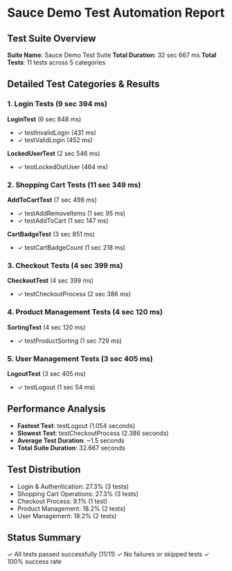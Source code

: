 # Sauce Demo Test Automation Report

## Test Suite Overview
**Suite Name**: Sauce Demo Test Suite
**Total Duration**: 32 sec 667 ms
**Total Tests**: 11 tests across 5 categories

## Detailed Test Categories & Results

### 1. Login Tests (9 sec 394 ms)
**LoginTest** (6 sec 848 ms)
- ✓ testInvalidLogin (431 ms)
- ✓ testValidLogin (452 ms)

**LockedUserTest** (2 sec 546 ms)
- ✓ testLockedOutUser (464 ms)

### 2. Shopping Cart Tests (11 sec 349 ms)
**AddToCartTest** (7 sec 498 ms)
- ✓ testAddRemoveItems (1 sec 95 ms)
- ✓ testAddToCart (1 sec 147 ms)

**CartBadgeTest** (3 sec 851 ms)
- ✓ testCartBadgeCount (1 sec 218 ms)

### 3. Checkout Tests (4 sec 399 ms)
**CheckoutTest** (4 sec 399 ms)
- ✓ testCheckoutProcess (2 sec 386 ms)

### 4. Product Management Tests (4 sec 120 ms)
**SortingTest** (4 sec 120 ms)
- ✓ testProductSorting (1 sec 729 ms)

### 5. User Management Tests (3 sec 405 ms)
**LogoutTest** (3 sec 405 ms)
- ✓ testLogout (1 sec 54 ms)

## Performance Analysis
- **Fastest Test**: testLogout (1.054 seconds)
- **Slowest Test**: testCheckoutProcess (2.386 seconds)
- **Average Test Duration**: ~1.5 seconds
- **Total Suite Duration**: 32.667 seconds

## Test Distribution
- Login & Authentication: 27.3% (3 tests)
- Shopping Cart Operations: 27.3% (3 tests)
- Checkout Process: 9.1% (1 test)
- Product Management: 18.2% (2 tests)
- User Management: 18.2% (2 tests)

## Status Summary
✓ All tests passed successfully (11/11)
✓ No failures or skipped tests
✓ 100% success rate
